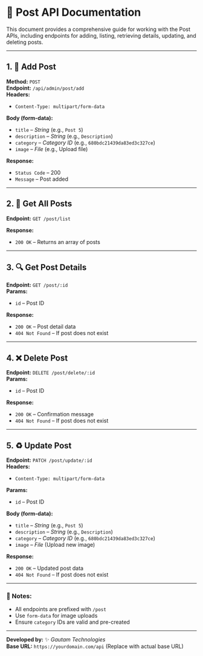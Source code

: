 # 📌 Post API Documentation

This document provides a comprehensive guide for working with the Post APIs, including endpoints for adding, listing, retrieving details, updating, and deleting posts.

---

## 1. 📝 Add Post  
**Method:** `POST`  
**Endpoint:** `/api/admin/post/add`  
**Headers:**  
- `Content-Type: multipart/form-data`

**Body (form-data):**
- `title` – _String_ (e.g., `Post 5`)
- `description` – _String_ (e.g., `Description`)
- `category` – _Category ID_ (e.g., `680bdc21439da83ed3c327ce`)
- `image` – _File_ (e.g., Upload file)

**Response:**  
- `Status Code` – 200
- `Message` – Post added

---

## 2. 📃 Get All Posts  
**Endpoint:** `GET /post/list`  

**Response:**  
- `200 OK` – Returns an array of posts

---

## 3. 🔍 Get Post Details  
**Endpoint:** `GET /post/:id`  
**Params:**
- `id` – Post ID

**Response:**
- `200 OK` – Post detail data
- `404 Not Found` – If post does not exist

---

## 4. ❌ Delete Post  
**Endpoint:** `DELETE /post/delete/:id`  
**Params:**
- `id` – Post ID

**Response:**
- `200 OK` – Confirmation message
- `404 Not Found` – If post does not exist

---

## 5. ♻️ Update Post  
**Endpoint:** `PATCH /post/update/:id`  
**Headers:**
- `Content-Type: multipart/form-data`

**Params:**
- `id` – Post ID

**Body (form-data):**
- `title` – _String_ (e.g., `Post 5`)
- `description` – _String_ (e.g., `Description`)
- `category` – _Category ID_ (e.g., `680bdc21439da83ed3c327ce`)
- `image` – _File_ (Upload new image)

**Response:**
- `200 OK` – Updated post data
- `404 Not Found` – If post does not exist

---

### 📌 Notes:
- All endpoints are prefixed with `/post`
- Use `form-data` for image uploads
- Ensure `category` IDs are valid and pre-created

---

**Developed by:** ✨ *Gautam Technologies*  
**Base URL:** `https://yourdomain.com/api` (Replace with actual base URL)

